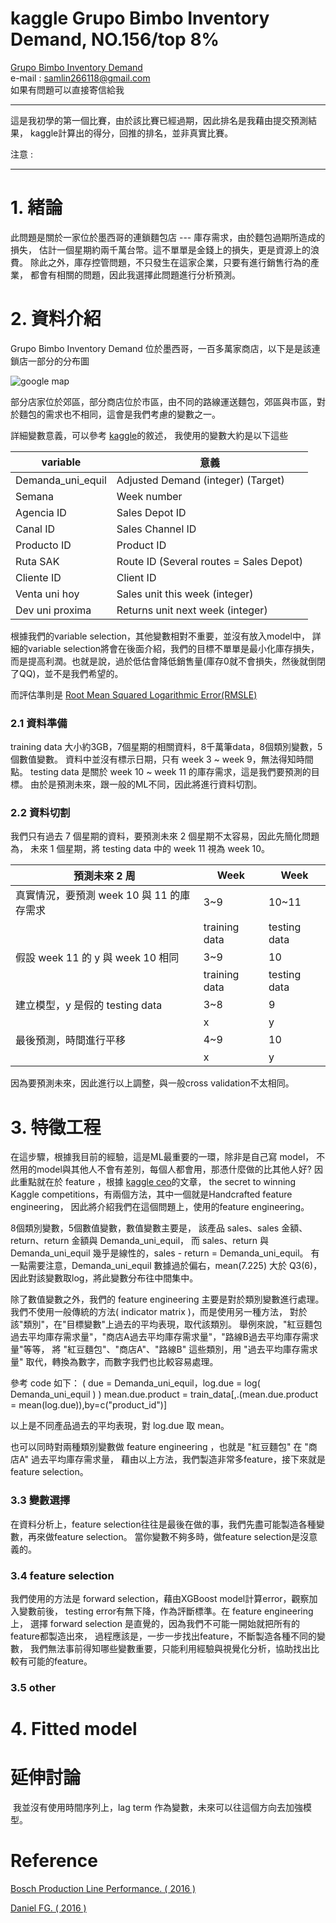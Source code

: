 
# kaggle Grupo Bimbo Inventory Demand, NO.156/top 8%
 [Grupo Bimbo Inventory Demand](https://www.kaggle.com/c/grupo-bimbo-inventory-demand)<br>
 e-mail : samlin266118@gmail.com <br>
 如果有問題可以直接寄信給我 <br>
 **********************************************
 這是我初學的第一個比賽，由於該比賽已經過期，因此排名是我藉由提交預測結果，
 kaggle計算出的得分，回推的排名，並非真實比賽。
 
 注意 : 
 **********************************************
 # 1. 緒論
 
 此問題是關於一家位於墨西哥的連鎖麵包店 --- 庫存需求，由於麵包過期所造成的損失，
 估計一個星期約兩千萬台幣。這不單單是金錢上的損失，更是資源上的浪費。
 除此之外，庫存控管問題，不只發生在這家企業，只要有進行銷售行為的產業，
 都會有相關的問題，因此我選擇此問題進行分析預測。
 
 # 2. 資料介紹
 Grupo Bimbo Inventory Demand 位於墨西哥，一百多萬家商店，以下是是該連鎖店一部分的分布圖
 
 ![google map](https://github.com/f496328mm/kaggle_Grupo_Bimbo_Inventory_Demand/blob/master/bimbo.jpg)
 
 部分店家位於郊區，部分商店位於市區，由不同的路線運送麵包，郊區與市區，對於麵包的需求也不相同，這會是我們考慮的變數之一。
 
 詳細變數意義，可以參考 [kaggle](https://www.kaggle.com/c/grupo-bimbo-inventory-demand/data)的敘述，
 我使用的變數大約是以下這些
 
 |variable|意義|
 |--------|---|
 |Demanda_uni_equil|Adjusted Demand (integer) (Target)|
 |Semana|Week number|
 |Agencia ID|Sales Depot ID|
 |Canal ID | Sales Channel ID|
 |Producto ID | Product ID|
 |Ruta SAK | Route ID (Several routes = Sales Depot)|
 |Cliente ID | Client ID|
 |Venta uni hoy | Sales unit this week (integer)|
 |Dev uni proxima|Returns unit next week (integer)|
 
 根據我們的variable selection，其他變數相對不重要，並沒有放入model中，
 詳細的variable selection將會在後面介紹，我們的目標不單單是最小化庫存損失，
 而是提高利潤。也就是說，過於低估會降低銷售量(庫存0就不會損失，然後就倒閉了QQ)，並不是我們希望的。
 
 而評估準則是 [Root Mean Squared Logarithmic Error(RMSLE)](https://www.kaggle.com/c/grupo-bimbo-inventory-demand#evaluation)
 
 ### 2.1 資料準備 
 
 training data 大小約3GB，7個星期的相關資料，8千萬筆data，8個類別變數，5個數值變數。
 資料中並沒有標示日期，只有 week 3 ~ week 9，無法得知時間點。
 testing data 是關於 week 10 ~ week 11 的庫存需求，這是我們要預測的目標。
 由於是預測未來，跟一般的ML不同，因此將進行資料切割。
 
 ### 2.2 資料切割
 我們只有過去 7 個星期的資料，要預測未來 2 個星期不太容易，因此先簡化問題為，
 未來 1 個星期，將 testing data 中的 week 11 視為 week 10。
 
 |預測未來 2 周|Week|Week|
 |------------|----|-|
 |真實情況，要預測 week 10 與 11 的庫存需求|3~9|10~11|
 ||training data|testing data|
 |假設 week 11 的 y 與 week 10 相同|3~9|10|
 ||training data|testing data|
 | 建立模型，y 是假的 testing data|3~8|9|
 ||x|y|
 |最後預測，時間進行平移|4~9|10|
 ||x|y|
 
 因為要預測未來，因此進行以上調整，與一般cross validation不太相同。
 

# 3. 特徵工程
在這步驟，根據我目前的經驗，這是ML最重要的一環，除非是自己寫 model，
不然用的model與其他人不會有差別，每個人都會用，那憑什麼做的比其他人好?
因此重點就在於 feature ，根據 [kaggle ceo](https://www.import.io/post/how-to-win-a-kaggle-competition/)的文章，
the secret to winning Kaggle competitions，有兩個方法，其中一個就是Handcrafted feature engineering，
因此將介紹我們在這個問題上，使用的feature engineering。

8個類別變數，5個數值變數，數值變數主要是，
該產品 sales、sales 金額、return、return 金額與 Demanda_uni_equil，
而 sales、return 與 Demanda_uni_equil 幾乎是線性的，sales - return = Demanda_uni_equil。
有一點需要注意，Demanda_uni_equil 數據過於偏右，mean(7.225) 大於 Q3(6)，
因此對該變數取log，將此變數分布往中間集中。


除了數值變數之外，我們的 feature engineering 主要是對於類別變數進行處理。
我們不使用一般傳統的方法( indicator matrix )，而是使用另一種方法，
對於該"類別"，在"目標變數"上過去的平均表現，取代該類別。
舉例來說，"紅豆麵包過去平均庫存需求量"，"商店A過去平均庫存需求量"，"路線B過去平均庫存需求量"等等，
將 "紅豆麵包"、"商店A"、"路線B" 這些類別，用 "過去平均庫存需求量" 取代，轉換為數字，而數字我們也比較容易處理。

參考 code 如下： ( due = Demanda_uni_equil，log.due = log( Demanda_uni_equil ) )
mean.due.product = train_data[,.(mean.due.product = mean(log.due)),by=c("product_id")]

以上是不同產品過去的平均表現，對 log.due 取 mean。

也可以同時對兩種類別變數做 feature engineering ，也就是 "紅豆麵包" 在 "商店A" 過去平均庫存需求量，
藉由以上方法，我們製造非常多feature，接下來就是feature selection。

### 3.3 變數選擇
在資料分析上，feature selection往往是最後在做的事，我們先盡可能製造各種變數，再來做feature selection。
當你變數不夠多時，做feature selection是沒意義的。

### 3.4 feature selection
我們使用的方法是 forward selection，藉由XGBoost model計算error，觀察加入變數前後，
testing error有無下降，作為評斷標準。在 feature engineering 上，
選擇 forward selection 是直覺的，因為我們不可能一開始就把所有的feature都製造出來，
過程應該是，一步一步找出feature，不斷製造各種不同的變數，
我們無法事前得知哪些變數重要，只能利用經驗與視覺化分析，協助找出比較有可能的feature。




### 3.5 other 


   
# 4. Fitted model





# 延伸討論
  我並沒有使用時間序列上，lag term 作為變數，未來可以往這個方向去加強模型。

# Reference

 [Bosch Production Line Performance. ( 2016 ) ](https://www.kaggle.com/c/bosch-production-line-performance )<br>

[Daniel FG. ( 2016 )](https://www.kaggle.com/danielfg/xgboost-reg-linear-lb-0-485)







 



